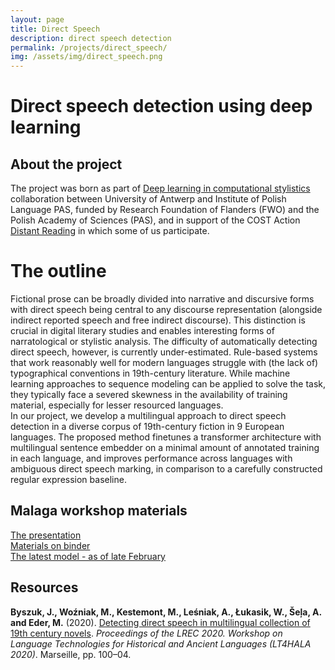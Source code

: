 ```yaml
---
layout: page
title: Direct Speech
description: direct speech detection
permalink: /projects/direct_speech/
img: /assets/img/direct_speech.png
---
```


# Direct speech detection using deep learning
## About the project
The project was born as part of [Deep learning in computational stylistics](https://computationalstylistics.github.io/projects/deep_learning/) collaboration between University of Antwerp and Institute of Polish Language PAS, funded by Research Foundation of Flanders (FWO) and the Polish Academy of Sciences (PAS), and in support of the COST Action [Distant Reading](https://www.distant-reading.net/) in which some of us participate.  

# The outline
Fictional prose can be broadly divided into narrative and discursive forms with direct speech being central to any discourse representation (alongside indirect reported speech and free indirect discourse). This distinction is crucial in digital literary studies and enables interesting forms of narratological or stylistic analysis. The difficulty of automatically detecting direct speech, however, is currently under-estimated. Rule-based systems that work reasonably well for modern languages struggle with (the lack of) typographical conventions in 19th-century literature. While machine learning approaches to sequence modeling can be applied to solve the task, they typically face a severed skewness in the availability of training material, especially for lesser resourced languages.  
In our project, we develop a multilingual approach to direct speech detection in a diverse corpus of 19th-century fiction in 9 European languages. The proposed method finetunes a transformer architecture with multilingual sentence embedder on a minimal amount of annotated training in each language, and improves performance across languages with ambiguous direct speech marking, in comparison to a carefully constructed regular expression baseline.

## Malaga workshop materials
[The presentation](https://docs.google.com/presentation/d/1jlENADuXeM9s5whAtJuC5LhC4kr4BqGIhZf-dz0eSxE/edit#slide=id.g6f1691de29_0_0)  
[Materials on binder](https://mybinder.org/v2/git/https%3A%2F%2Fgitlab.ijp.pan.pl%3A11431%2Fpublic-focs%2Fmalaga/2154c990d43b12d4e5d749cc7a4351c73ce44254)  
[The latest model - as of late February](https://gitlab.ijp.pan.pl:11431/public-focs/detecting-direct-speech)  

## Resources

**Byszuk, J., Woźniak, M., Kestemont, M., Leśniak, A., Łukasik, W., Šeļa, A. and Eder, M.** (2020). [Detecting direct speech in multilingual collection of 19th century novels](https://lrec2020.lrec-conf.org/media/proceedings/Workshops/Books/LT4HALAbook.pdf). _Proceedings of the LREC 2020. Workshop on Language Technologies for Historical and Ancient Languages (LT4HALA 2020)_. Marseille, pp. 100–04.

